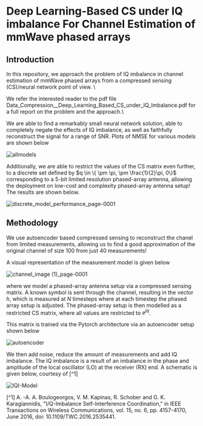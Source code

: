 # Deep Learning-Based CS under IQ imbalance For Channel Estimation of mmWave phased arrays

## Introduction
In this repository, we approach the problem of IQ imbalance in channel estimation of mmWave phased arrays from a compressed sensing (CS)/neural network point of view. \

We refer the interested reader to the pdf file Data_Compression__Deep_Learning_Based_CS_under_IQ_Imbalance.pdf for a full report on the problem and the approach.\

We are able to find a remarkably small neural network solution, able to completely negate the effects of IQ imbalance, as well as faithfully reconstruct the signal for a range of SNR. Plots of NMSE for various models are shown below

![allmodels](https://github.com/user-attachments/assets/f38a920e-4939-41fa-851e-0a847b25c71f)

Additionally, we are able to restrict the values of the CS matrix even further, to a discrete set defined by $q \in \{ \pm \pi, \pm \frac{1}{2}\pi, 0\}$ corresponding to a 5-bit limited resolution phased-array antenna, allowing the deployment on low-cost and complexity phased-array antenna setup! The results are shown below.

![discrete_model_performance_page-0001](https://github.com/user-attachments/assets/09642c33-319e-4c33-bbe3-0b4de7f5ab7e)

## Methodology
We use autoencoder based compressed sensing to reconstruct the chanel from limited measurements, allowing us to find a good approximation of the original channel of size 100 from just 40 measurements!

A visual representation of the measurement model is given below

![channel_image (1)_page-0001](https://github.com/user-attachments/assets/30c7f702-63ce-45fc-a284-52543d634518)

where we model a phased-array antenna setup via a compressed sensing matrix. A known symbol is sent through the channel, resulting in the vector $h$, which is measured at $N$ timesteps where at each timestep the 
phased array setup is adjusted. The phased-array setup is then modelled as a restricted CS matrix, where all values are restricted to $e^{jq}$. 

This matrix is trained via the Pytorch architecture via an autoencoder setup shown below

![autoencoder](https://github.com/user-attachments/assets/b73ca748-e19a-4edb-9a44-7ad1084423b1)

We then add noise, reduce the amount of measurements and add IQ imbalance. The IQ imbalance is a result of an imbalance in the phase and amplitude of the local oscillator (LO) at the receiver (RX) end. A schematic is given below, courtesy of [^1]

![IQI-Model](https://github.com/user-attachments/assets/f0144932-f688-478a-ab06-8b3ded75671b)


[^1] A. -A. A. Boulogeorgos, V. M. Kapinas, R. Schober and G. K. Karagiannidis, "I/Q-Imbalance Self-Interference Coordination," in IEEE Transactions on Wireless Communications, vol. 15, no. 6, pp. 4157-4170, June 2016, doi: 10.1109/TWC.2016.2535441.

